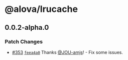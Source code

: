 # @alova/lrucache

## 0.0.2-alpha.0

### Patch Changes

- [#353](https://github.com/alovajs/alova/pull/353) [`feea4a0`](https://github.com/alovajs/alova/commit/feea4a00131787ae9f541fee74b35dba507c0fa8) Thanks [@JOU-amjs](https://github.com/JOU-amjs)! - Fix some issues.
